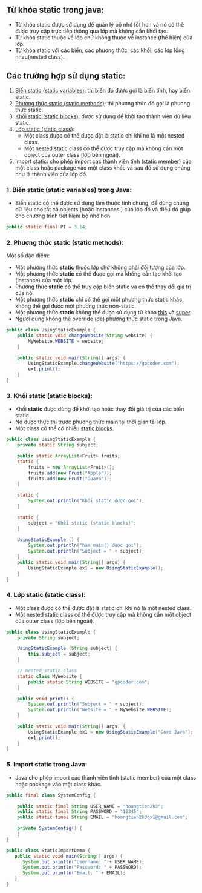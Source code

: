 
## Từ khóa static trong java:
- Từ khóa static được sử dụng để quản lý bộ nhớ tốt hơn và nó có thể được truy cập trực tiếp thông qua lớp mà không cần khởi tạo.
- Từ khóa static thuộc về lớp chứ không thuộc về instance (thể hiện) của lớp.
- Từ khóa static với các biến, các phương thức, các khối, các lớp lồng nhau(nested class).


## Các trường hợp sử dụng static:
1. [Biến static (static variables)](): thì biến đó được gọi là biến tĩnh, hay biến static.
2. [Phương thức static (static methods)](): thì phương thức đó gọi là phương thức static.
3. [Khối static (static blocks)](): được sử dụng để khởi tạo thành viên dữ liệu static.
4. [Lớp static (static class)](): 
    - Một class được có thể được đặt là static chỉ khi nó là một nested class.
    - Một  nested static class có thể được truy cập mà không cần một object của outer class (lớp bên ngoài).
5. [Import static](): cho phép import các thành viên tĩnh (static member) của một class hoặc package vào một class khác và sau đó sử dụng chúng như là thành viên của lớp đó.


### 1. Biến static (static variables) trong Java:
- Biến static có thể được sử dụng làm thuộc tính chung, để dùng chung dữ liệu cho tất cả objects (hoặc instances ) của lớp đó và điều đó giúp cho chương trình tiết kiệm bộ nhớ hơn
```java
public static final PI = 3.14;
```

### 2. Phương thức static (static methods):
Một số đặc điểm:
- Một phương thức **static** thuộc lớp chứ không phải đối tượng của lớp.
- Một phương thức **static** có thể được gọi mà không cần tạo khởi tạo (instance) của một lớp.
- Phương thức **static** có thể truy cập biến static và có thể thay đổi giá trị của nó.
- Một phương thức **static** chỉ có thể gọi một phương thức static khác, không thể gọi được một phương thức non-static.
- Một phương thức **static** không thể được sử dụng từ khóa [this]() và [super]().
- Người dùng không thể override (đè) phương thức static trong Java.
```java
public class UsingStaticExample {
    public static void changeWebsite(String website) {
        MyWebsite.WEBSITE = website;
    }

    public static void main(String[] args) {
        UsingStaticExample.changeWebsite("https://gpcoder.com");
        ex1.print();
    }
}
```


### 3. Khối static (static blocks):
- Khối **static** được dùng để khởi tạo hoặc thay đổi giá trị của các biến static.
- Nó được thực thi trước phương thức main tại thời gian tải lớp.
- Một class có thể có nhiều [static blocks]().
```java
public class UsingStaticExample {
    private static String subject;

    public static ArrayList<Fruit> fruits;
    static {
        fruits = new ArrayList<Fruit>();
        fruits.add(new Fruit("Apple"));
        fruits.add(new Fruit("Guava"));
    }

    static {
        System.out.println("Khối static được gọi");
    }

    static {
        subject = "Khối static (static blocks)";
    }
    
    UsingStaticExample () {
        System.out.println("hàm main() được gọi");
        System.out.println("Subject = " + subject);
    }
    public static void main(String[] args) {
        UsingStaticExample ex1 = new UsingStaticExample();
    }
}
```


### 4. Lớp static (static class):
- Một class được có thể được đặt là static chỉ khi nó là một nested class.
- Một  nested static class có thể được truy cập mà không cần một object của outer class (lớp bên ngoài).
```java
public class UsingStaticExample {
    private String subject;

    UsingStaticExample (String subject) {
        this.subject = subject;
    }

    // nested static class
    static class MyWebsite {
        public static String WEBSITE = "gpcoder.com";
    }

    public void print() {
        System.out.println("Subject = " + subject);
        System.out.println("Website = " + MyWebsite.WEBSITE);
    }

    public static void main(String[] args) {
        UsingStaticExample ex1 = new UsingStaticExample("Core Java");
        ex1.print();
    }
}
```


### 5. Import static trong Java:
- Java cho phép import các thành viên tĩnh (static member) của một class hoặc package vào một class khác.
```java
public final class SystemConfig {

    public static final String USER_NAME = "hoangtien2k3";
    public static final String PASSWORD = "12345";
    public static final String EMAIL = "hoangtien2k3qx1@gmail.com";

    private SystemConfig() {
    }
}

public class StaticImportDemo {
   public static void main(String[] args) {
      System.out.println("Username: " + USER_NAME);
      System.out.println("Password: " + PASSWORD);
      System.out.println("Email: " + EMAIL);
   }
}
```

